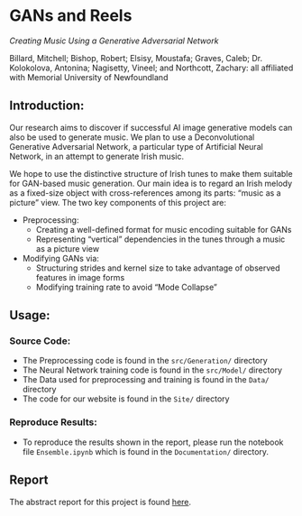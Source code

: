 # GANs and Reels
*Creating Music Using a Generative Adversarial Network*

Billard, Mitchell; Bishop, Robert; Elsisy, Moustafa; Graves, Caleb; Dr. Kolokolova, Antonina; Nagisetty, Vineel; and Northcott, Zachary: all affiliated with Memorial University of Newfoundland

## Introduction:
Our research aims to discover if successful AI image generative models can also be used to generate music.  We plan to use a Deconvolutional Generative Adversarial Network, a particular type of Artificial Neural Network, in an attempt to generate Irish music.

We hope to use the distinctive structure of Irish tunes to make them suitable for GAN-based music generation. Our main idea is to regard an Irish melody as a fixed-size object with cross-references among its parts:  “music as a picture” view.  The two key components of this project are:

* Preprocessing: 
  * Creating a well-defined format for music encoding suitable for GANs
  * Representing “vertical” dependencies in the tunes through a music as a picture view
* Modifying GANs via:
  * Structuring strides and kernel size to take advantage of observed features in image forms
  * Modifying training rate to avoid “Mode Collapse”	
 
 ## Usage:
 ### Source Code:
 * The Preprocessing code is found in the `src/Generation/` directory
 * The Neural Network training code is found in the `src/Model/` directory
 * The Data used for preprocessing and training is found in the `Data/` directory
 * The code for our website is found in the `Site/` directory
 
 ### Reproduce Results:
 * To reproduce the results shown in the report, please run the notebook file `Ensemble.ipynb` which is found in the `Documentation/` directory.
 
 ## Report
The abstract report for this project is found [here](https://github.com/vin-nag/GANs-n-reels/blob/master/Documentation/GANs%20and%20Reels_%20Abstract%20for%20CUCSC%202018.pdf).

 
 
